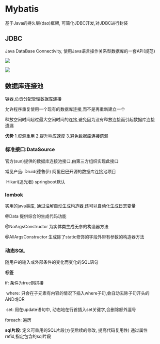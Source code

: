 # Mybatis

基于Java的持久层(dao)框架, 可简化JDBC开发,对JDBC进行封装



## JDBC

Java DataBase Connectivity,  使用Java语言操作关系型数据库的一套API(规范)

![](C:\Users\冯\Desktop\凌睿(图片勿移)\JDBC.jpg)

![](C:\Users\冯\Desktop\凌睿(图片勿移)\Mybatis格式.jpg)



## 数据库连接池

容器,负责分配管理数据库连接

允许程序重复使用一个现有的数据库连接,而不是再重新建立一个

释放空闲时间超过最大空闲时间的连接,避免因为没有释放连接而引起数据库连接遗漏



**优势**  1.资源重用	2.提升响应速度	3.避免数据库连接遗漏



### 标准接口:DataSource

官方(sun)提供的数据库连接池接口,由第三方组织实现此接口

常见产品:  Druid(德鲁伊) 阿里巴巴开源的数据库连接池项目

​		   Hikari(追光者) springboot默认



### lombok

实用的java类库, 通过注解自动生成构造器,还可以自动化生成日志变量

@Data  提供综合的生成代码功能

@NoArgsConstructor  为实体类生成无参的构造器方法

@AllArgsConstructor   生成除了static修饰的字段外带有参数的构造器方法



### 动态SQL

随用户的输入或外部条件的变化而变化的SQL语句

**标签**  

if: 条件为true则拼接

​	where: 只会在子元素有内容的情况下插入where子句,会自动去除子句开头的AND或OR

​	set: 用在update语句中,  动态地在行首插入set关键字,会删除额外逗号

foreach: 遍历

**sql片段**:    <sql> 定义可重用的SQL片段(方便后续的修改, 提高代码复用性)	<include>通过属性refid,指定包含的sql片段
